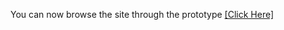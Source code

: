 You can now browse the site through the prototype [[Click Here]](https://www.figma.com/proto/NQHAnBTwLIUJXcOOGSfe1T/Prototype?page-id=0%3A1&type=design&node-id=26-2&viewport=1398%2C303%2C0.11&scaling=scale-down&starting-point-node-id=26%3A82)
